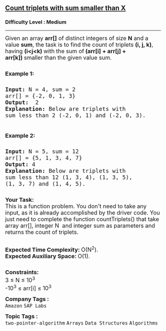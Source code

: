 <h2><a href="https://practice.geeksforgeeks.org/problems/count-triplets-with-sum-smaller-than-x5549/1?utm_source=geeksforgeeks&utm_medium=article_practice_tab&utm_campaign=article_practice_tab">Count triplets with sum smaller than X</a></h2><h3>Difficulty Level : Medium</h3><hr><div class="problems_problem_content__Xm_eO"><p><span style="font-size: 18px;">Given an array <strong>arr[]</strong> of distinct integers of size <strong>N</strong> and a value <strong>sum</strong>, the task is to find the count of triplets <strong>(i, j, k)</strong>, having <strong>(i&lt;j&lt;k)&nbsp;</strong>with the sum of<strong> <strong>(arr[i] + arr[j] + arr[k])</strong>&nbsp;</strong>smaller than the given value sum.</span></p>
<p><br><strong><span style="font-size: 18px;"><strong>Example 1:</strong></span></strong></p>
<pre><strong>
<span style="font-size: 18px;"><strong>Input: </strong></span></strong><span style="font-size: 18px;">N = 4, sum = 2
arr[] = {-2, 0, 1, 3}</span><strong><span style="font-size: 18px;">
<strong>Output:</strong>  </span></strong><span style="font-size: 18px;">2</span><strong><span style="font-size: 18px;">
<strong>Explanation</strong>: </span></strong><span style="font-size: 18px;">Below are triplets with 
sum less than 2 (-2, 0, 1) and (-2, 0, 3). </span>
</pre>
<p>&nbsp;</p>
<p><strong><span style="font-size: 18px;"><strong>Example 2:</strong></span></strong></p>
<pre><strong>
<span style="font-size: 18px;"><strong>Input: </strong></span></strong><span style="font-size: 18px;">N = 5, sum = 12
arr[] = {5, 1, 3, 4, 7}</span><strong><span style="font-size: 18px;">
<strong>Output:</strong> </span></strong><span style="font-size: 18px;">4</span><strong><span style="font-size: 18px;">
<strong>Explanation</strong>: </span></strong><span style="font-size: 18px;">Below are triplets with 
sum less than 12 (1, 3, 4), (1, 3, 5), 
(1, 3, 7) and (1, 4, 5).
</span></pre>
<p><br><strong><span style="font-size: 18px;"><strong>Your Task:</strong></span></strong><br><span style="font-size: 18px;">This is a function problem. You don't need to take any input, as it is already accomplished by the driver code. You just need to complete the function countTriplets() that take array arr[],&nbsp;integer N&nbsp; and integer&nbsp;sum&nbsp;as parameters and returns the count of triplets.</span></p>
<p><br><strong><span style="font-size: 18px;"><strong>Expected Time Complexity:</strong> </span></strong><span style="font-size: 18px;">O(N<sup>2</sup>).</span><br><strong><span style="font-size: 18px;"><strong>Expected Auxiliary Space:</strong> </span></strong><span style="font-size: 18px;">O(1).</span></p>
<div><br><strong><span style="font-size: 18px;"><strong>Constraints:</strong></span></strong><br><span style="font-size: 18px;">3 ≤ N ≤ 10<sup>3</sup></span></div>
<div><span style="font-size: 18px;">-10<sup>3</sup>&nbsp;≤ arr[i]&nbsp;≤ 10<sup>3</sup></span></div></div><p><span style=font-size:18px><strong>Company Tags : </strong><br><code>Amazon</code>&nbsp;<code>SAP Labs</code>&nbsp;<br><p><span style=font-size:18px><strong>Topic Tags : </strong><br><code>two-pointer-algorithm</code>&nbsp;<code>Arrays</code>&nbsp;<code>Data Structures</code>&nbsp;<code>Algorithms</code>&nbsp;